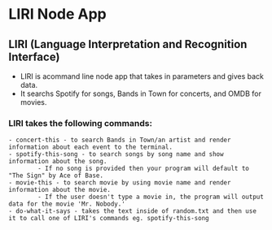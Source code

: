 # LIRI Node App
## LIRI (Language Interpretation and Recognition Interface)

* LIRI is acommand line node app that takes in parameters and gives back data.
* It searchs Spotify for songs, Bands in Town for concerts, and OMDB for movies.

### LIRI takes the following commands:
    - concert-this - to search Bands in Town/an artist and render information about each event to the terminal.
    - spotify-this-song - to search songs by song name and show information about the song.
            - If no song is provided then your program will default to "The Sign" by Ace of Base.
    - movie-this - to search movie by using movie name and render information about the movie.
            - If the user doesn't type a movie in, the program will output data for the movie 'Mr. Nobody.'
    - do-what-it-says - takes the text inside of random.txt and then use it to call one of LIRI's commands eg. spotify-this-song
